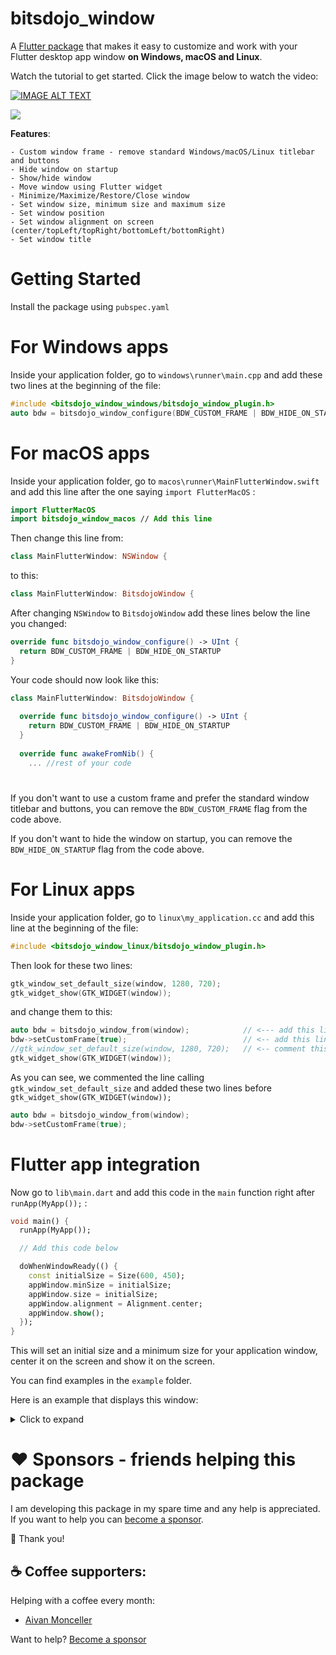 # bitsdojo_window

A [Flutter package](https://pub.dev/packages/bitsdojo_window) that makes it easy to customize and work with your Flutter desktop app window **on Windows, macOS and Linux**. 

Watch the tutorial to get started. Click the image below to watch the video: 

[![IMAGE ALT TEXT](https://img.youtube.com/vi/bee2AHQpGK4/0.jpg)](https://www.youtube.com/watch?v=bee2AHQpGK4 "Click to open")

<img src="https://raw.githubusercontent.com/bitsdojo/bitsdojo_window/master/resources/screenshot.png">

**Features**:

    - Custom window frame - remove standard Windows/macOS/Linux titlebar and buttons
    - Hide window on startup
    - Show/hide window
    - Move window using Flutter widget
    - Minimize/Maximize/Restore/Close window
    - Set window size, minimum size and maximum size
    - Set window position
    - Set window alignment on screen (center/topLeft/topRight/bottomLeft/bottomRight)
    - Set window title

# Getting Started

Install the package using `pubspec.yaml`

# For Windows apps

Inside your application folder, go to `windows\runner\main.cpp` and add these two lines at the beginning of the file:

```cpp
#include <bitsdojo_window_windows/bitsdojo_window_plugin.h>
auto bdw = bitsdojo_window_configure(BDW_CUSTOM_FRAME | BDW_HIDE_ON_STARTUP);
```

# For macOS apps

Inside your application folder, go to `macos\runner\MainFlutterWindow.swift` and add this line after the one saying `import FlutterMacOS` :

```swift
import FlutterMacOS
import bitsdojo_window_macos // Add this line
```

Then change this line from:

```swift
class MainFlutterWindow: NSWindow {
```

to this:

```swift
class MainFlutterWindow: BitsdojoWindow {
```

After changing `NSWindow` to `BitsdojoWindow` add these lines below the line you changed:

```swift
override func bitsdojo_window_configure() -> UInt {
  return BDW_CUSTOM_FRAME | BDW_HIDE_ON_STARTUP
}
```

Your code should now look like this:

```swift
class MainFlutterWindow: BitsdojoWindow {
    
  override func bitsdojo_window_configure() -> UInt {
    return BDW_CUSTOM_FRAME | BDW_HIDE_ON_STARTUP
  }
    
  override func awakeFromNib() {
    ... //rest of your code
```
#

If you don't want to use a custom frame and prefer the standard window titlebar and buttons, you can remove the `BDW_CUSTOM_FRAME` flag from the code above.

If you don't want to hide the window on startup, you can remove the `BDW_HIDE_ON_STARTUP` flag from the code above.

# For Linux apps

Inside your application folder, go to `linux\my_application.cc` and add this line at the beginning of the file:

```cpp
#include <bitsdojo_window_linux/bitsdojo_window_plugin.h>
```
Then look for these two lines:

```cpp
gtk_window_set_default_size(window, 1280, 720);
gtk_widget_show(GTK_WIDGET(window));
```
and change them to this:

```cpp
auto bdw = bitsdojo_window_from(window);            // <--- add this line
bdw->setCustomFrame(true);                          // <-- add this line
//gtk_window_set_default_size(window, 1280, 720);   // <-- comment this line
gtk_widget_show(GTK_WIDGET(window));
```

As you can see, we commented the line calling `gtk_window_set_default_size` and added these two lines before `gtk_widget_show(GTK_WIDGET(window));`

```cpp
auto bdw = bitsdojo_window_from(window);
bdw->setCustomFrame(true);
```

# Flutter app integration

Now go to `lib\main.dart` and add this code in the `main` function right after `runApp(MyApp());` :

```dart
void main() {
  runApp(MyApp());

  // Add this code below

  doWhenWindowReady(() {
    const initialSize = Size(600, 450);
    appWindow.minSize = initialSize;
    appWindow.size = initialSize;
    appWindow.alignment = Alignment.center;
    appWindow.show();
  });
}
```
This will set an initial size and a minimum size for your application window, center it on the screen and show it on the screen.

You can find examples in the `example` folder.

Here is an example that displays this window:
<details>
<summary>Click to expand</summary>

```dart
import 'package:flutter/material.dart';
import 'package:bitsdojo_window/bitsdojo_window.dart';

void main() {
  runApp(const MyApp());
  doWhenWindowReady(() {
    final win = appWindow;
    const initialSize = Size(600, 450);
    win.minSize = initialSize;
    win.size = initialSize;
    win.alignment = Alignment.center;
    win.title = "Custom window with Flutter";
    win.show();
  });
}

const borderColor = Color(0xFF805306);

class MyApp extends StatelessWidget {
  const MyApp({Key? key}) : super(key: key);

  @override
  Widget build(BuildContext context) {
    return MaterialApp(
      debugShowCheckedModeBanner: false,
      home: Scaffold(
        body: WindowBorder(
          color: borderColor,
          width: 1,
          child: Row(
            children: const [LeftSide(), RightSide()],
          ),
        ),
      ),
    );
  }
}

const sidebarColor = Color(0xFFF6A00C);

class LeftSide extends StatelessWidget {
  const LeftSide({Key? key}) : super(key: key);
  @override
  Widget build(BuildContext context) {
    return SizedBox(
        width: 200,
        child: Container(
            color: sidebarColor,
            child: Column(
              children: [
                WindowTitleBarBox(child: MoveWindow()),
                Expanded(child: Container())
              ],
            )));
  }
}

const backgroundStartColor = Color(0xFFFFD500);
const backgroundEndColor = Color(0xFFF6A00C);

class RightSide extends StatelessWidget {
  const RightSide({Key? key}) : super(key: key);
  @override
  Widget build(BuildContext context) {
    return Expanded(
      child: Container(
        decoration: const BoxDecoration(
          gradient: LinearGradient(
              begin: Alignment.topCenter,
              end: Alignment.bottomCenter,
              colors: [backgroundStartColor, backgroundEndColor],
              stops: [0.0, 1.0]),
        ),
        child: Column(children: [
          WindowTitleBarBox(
            child: Row(
              children: [Expanded(child: MoveWindow()), const WindowButtons()],
            ),
          )
        ]),
      ),
    );
  }
}

final buttonColors = WindowButtonColors(
    iconNormal: const Color(0xFF805306),
    mouseOver: const Color(0xFFF6A00C),
    mouseDown: const Color(0xFF805306),
    iconMouseOver: const Color(0xFF805306),
    iconMouseDown: const Color(0xFFFFD500));

final closeButtonColors = WindowButtonColors(
    mouseOver: const Color(0xFFD32F2F),
    mouseDown: const Color(0xFFB71C1C),
    iconNormal: const Color(0xFF805306),
    iconMouseOver: Colors.white);

class WindowButtons extends StatelessWidget {
  const WindowButtons({Key? key}) : super(key: key);
  @override
  Widget build(BuildContext context) {
    return Row(
      children: [
        MinimizeWindowButton(colors: buttonColors),
        MaximizeWindowButton(colors: buttonColors),
        CloseWindowButton(colors: closeButtonColors),
      ],
    );
  }
}
```
</details>

#
# ❤️ **Sponsors - friends helping this package**

I am developing this package in my spare time and any help is appreciated. 
If you want to help you can [become a sponsor](https://github.com/sponsors/bitsdojo).

🙏 Thank you!

## ☕️ Coffee supporters:
Helping with a coffee every month:

 - [Aivan Monceller](https://github.com/geocine)

Want to help? [Become a sponsor](https://github.com/sponsors/bitsdojo)
